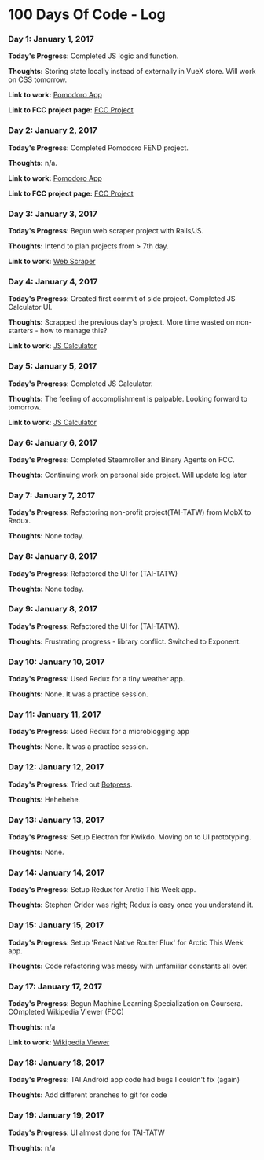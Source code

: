 # 100 Days Of Code - Log

### Day 1: January 1, 2017 #####

**Today's Progress**: Completed JS logic and function. 

**Thoughts:** Storing state locally instead of externally in VueX store. Will work on CSS tomorrow.

**Link to work:** [Pomodoro App](http://codepen.io/winfred/pen/dOxrzm?editors=0010)

**Link to FCC project page:** [FCC Project](https://www.freecodecamp.com/challenges/build-a-pomodoro-clock)


### Day 2: January 2, 2017 #####

**Today's Progress**: Completed Pomodoro FEND project. 

**Thoughts:** n/a.

**Link to work:** [Pomodoro App](http://codepen.io/winfred/pen/dOxrzm?editors=0010)

**Link to FCC project page:** [FCC Project](https://www.freecodecamp.com/challenges/build-a-pomodoro-clock)


### Day 3: January 3, 2017 #####

**Today's Progress**: Begun web scraper project with Rails/JS.

**Thoughts:** Intend to plan projects from > 7th day.

**Link to work:** [Web Scraper](https://github.com/winfredselwyn/scraper)


### Day 4: January 4, 2017 #####

**Today's Progress**: Created first commit of side project. Completed JS Calculator UI.

**Thoughts:** Scrapped the previous day's project. More time wasted on non-starters - how to manage this?

**Link to work:** [JS Calculator](https://www.freecodecamp.com/challenges/build-a-javascript-calculator)


### Day 5: January 5, 2017 #####

**Today's Progress**: Completed JS Calculator.

**Thoughts:** The feeling of accomplishment is palpable. Looking forward to tomorrow.

**Link to work:** [JS Calculator](https://www.freecodecamp.com/challenges/build-a-javascript-calculator)


### Day 6: January 6, 2017 #####

**Today's Progress**: Completed Steamroller and Binary Agents on FCC.

**Thoughts:** Continuing work on personal side project. Will update log later


### Day 7: January 7, 2017 #####

**Today's Progress**: Refactoring non-profit project(TAI-TATW) from MobX to Redux.

**Thoughts:** None today.


### Day 8: January 8, 2017 #####

**Today's Progress**: Refactored the UI for (TAI-TATW)

**Thoughts:** None today.


### Day 9: January 8, 2017 #####

**Today's Progress**: Refactored the UI for (TAI-TATW). 

**Thoughts:** Frustrating progress - library conflict. Switched to Exponent.


### Day 10: January 10, 2017 #####

**Today's Progress**: Used Redux for a tiny weather app.

**Thoughts:** None. It was a practice session.


### Day 11: January 11, 2017 #####

**Today's Progress**: Used Redux for a microblogging app

**Thoughts:** None. It was a practice session.


### Day 12: January 12, 2017 #####

**Today's Progress**: Tried out [Botpress](https://botpress.io). 

**Thoughts:** Hehehehe.


### Day 13: January 13, 2017 #####

**Today's Progress**: Setup Electron for Kwikdo. Moving on to UI prototyping.

**Thoughts:** None.


### Day 14: January 14, 2017 ####

**Today's Progress**: Setup Redux for Arctic This Week app.

**Thoughts:** Stephen Grider was right; Redux is easy once you understand it.


### Day 15: January 15, 2017 ####

**Today's Progress**: Setup 'React Native Router Flux' for Arctic This Week app.

**Thoughts:** Code refactoring was messy with unfamiliar constants all over.


### Day 17: January 17, 2017 ###

**Today's Progress**: Begun Machine Learning Specialization on Coursera. COmpleted Wikipedia Viewer (FCC)

**Thoughts:** n/a

**Link to work:** [Wikipedia Viewer](http://codepen.io/winfred/pen/ENzQBw)


### Day 18: January 18, 2017 ###

**Today's Progress**: TAI Android app code had bugs I couldn't fix (again)

**Thoughts:** Add different branches to git for code


### Day 19: January 19, 2017 ###

**Today's Progress**: UI almost done for TAI-TATW

**Thoughts:** n/a
